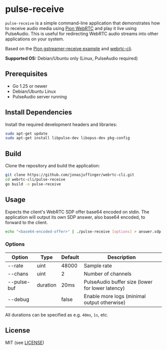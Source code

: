 # pulse-receive

`pulse-receive` is a simple command-line application that demonstrates how to receive audio media using [Pion WebRTC](https://github.com/pion/webrtc) and play it live using PulseAudio. This is useful for redirecting WebRTC audio streams into other applications on your system.

Based on the [Pion gstreamer-receive example](https://github.com/pion/example-webrtc-applications/tree/master/gstreamer-receive) and [webrtc-cli](https://github.com/gavv/webrtc-cli).

**Supported OS:** Debian/Ubuntu only (Linux, PulseAudio required)

## Prerequisites

- Go 1.25 or newer
- Debian/Ubuntu Linux
- PulseAudio server running

## Install Dependencies

Install the required development headers and libraries:

```bash
sudo apt-get update
sudo apt-get install libpulse-dev libopus-dev pkg-config
```

## Build

Clone the repository and build the application:

```bash
git clone https://github.com/jonasjuffinger/webrtc-cli.git
cd webrtc-cli/pulse-receive
go build -o pulse-receive
```

## Usage


Expects the client's WebRTC SDP offer base64 encoded on stdin. The application will output its own SDP answer, also base64 encoded, to forward to the client.

```bash
echo "<base64-encoded-offer>" | ./pulse-receive [options] > answer.sdp
```

### Options

| Option            | Type    | Default     | Description                                                        |
|-------------------|---------|-------------|--------------------------------------------------------------------|
| --rate            | uint    | 48000       | Sample rate                                                        |
| --chans           | uint    | 2           | Number of channels                                                 |
| --pulse-buf       | duration| 20ms        | PulseAudio buffer size (lower for lower latency)                   |
| --debug           |         | false       | Enable more logs (minimal output otherwise)                        |

All durations can be specified as e.g. `40ms`, `1s`, etc.

## License

MIT (see [LICENSE](../LICENSE))
